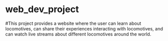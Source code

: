 # web_dev_project

#This project provides a website where the user can learn about locomotives, can share their experiences interacting with locomotives, and can watch live streams about different locomotives around the world.
